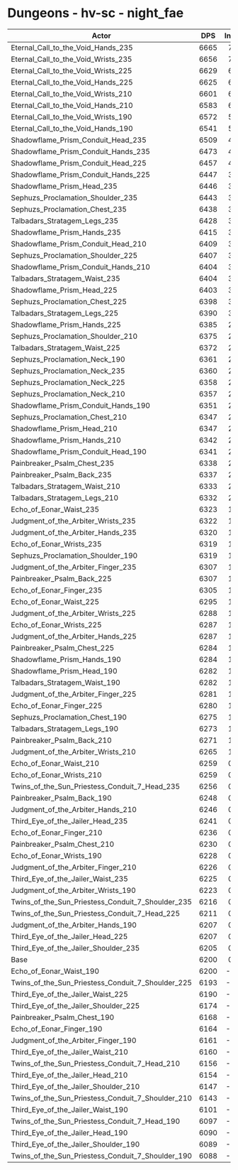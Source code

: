 # Dungeons - hv-sc - night_fae
| Actor | DPS | Increase |
|---|:---:|:---:|
|Eternal_Call_to_the_Void_Hands_235|6665|7.49%|
|Eternal_Call_to_the_Void_Wrists_235|6656|7.35%|
|Eternal_Call_to_the_Void_Wrists_225|6629|6.91%|
|Eternal_Call_to_the_Void_Hands_225|6625|6.85%|
|Eternal_Call_to_the_Void_Wrists_210|6601|6.46%|
|Eternal_Call_to_the_Void_Hands_210|6583|6.17%|
|Eternal_Call_to_the_Void_Wrists_190|6572|5.99%|
|Eternal_Call_to_the_Void_Hands_190|6541|5.49%|
|Shadowflame_Prism_Conduit_Head_235|6509|4.98%|
|Shadowflame_Prism_Conduit_Hands_235|6473|4.39%|
|Shadowflame_Prism_Conduit_Head_225|6457|4.14%|
|Shadowflame_Prism_Conduit_Hands_225|6447|3.98%|
|Shadowflame_Prism_Head_235|6446|3.96%|
|Sephuzs_Proclamation_Shoulder_235|6443|3.91%|
|Sephuzs_Proclamation_Chest_235|6438|3.83%|
|Talbadars_Stratagem_Legs_235|6428|3.67%|
|Shadowflame_Prism_Hands_235|6415|3.46%|
|Shadowflame_Prism_Conduit_Head_210|6409|3.36%|
|Sephuzs_Proclamation_Shoulder_225|6407|3.33%|
|Shadowflame_Prism_Conduit_Hands_210|6404|3.28%|
|Talbadars_Stratagem_Waist_235|6404|3.28%|
|Shadowflame_Prism_Head_225|6403|3.27%|
|Sephuzs_Proclamation_Chest_225|6398|3.19%|
|Talbadars_Stratagem_Legs_225|6390|3.06%|
|Shadowflame_Prism_Hands_225|6385|2.98%|
|Sephuzs_Proclamation_Shoulder_210|6375|2.81%|
|Talbadars_Stratagem_Waist_225|6372|2.77%|
|Sephuzs_Proclamation_Neck_190|6361|2.59%|
|Sephuzs_Proclamation_Neck_235|6360|2.57%|
|Sephuzs_Proclamation_Neck_225|6358|2.54%|
|Sephuzs_Proclamation_Neck_210|6357|2.52%|
|Shadowflame_Prism_Conduit_Hands_190|6351|2.43%|
|Sephuzs_Proclamation_Chest_210|6347|2.36%|
|Shadowflame_Prism_Head_210|6347|2.36%|
|Shadowflame_Prism_Hands_210|6342|2.28%|
|Shadowflame_Prism_Conduit_Head_190|6341|2.27%|
|Painbreaker_Psalm_Chest_235|6338|2.22%|
|Painbreaker_Psalm_Back_235|6337|2.20%|
|Talbadars_Stratagem_Waist_210|6333|2.14%|
|Talbadars_Stratagem_Legs_210|6332|2.12%|
|Echo_of_Eonar_Waist_235|6323|1.98%|
|Judgment_of_the_Arbiter_Wrists_235|6322|1.96%|
|Judgment_of_the_Arbiter_Hands_235|6320|1.93%|
|Echo_of_Eonar_Wrists_235|6319|1.91%|
|Sephuzs_Proclamation_Shoulder_190|6319|1.91%|
|Judgment_of_the_Arbiter_Finger_235|6307|1.72%|
|Painbreaker_Psalm_Back_225|6307|1.72%|
|Echo_of_Eonar_Finger_235|6305|1.69%|
|Echo_of_Eonar_Waist_225|6295|1.52%|
|Judgment_of_the_Arbiter_Wrists_225|6288|1.41%|
|Echo_of_Eonar_Wrists_225|6287|1.40%|
|Judgment_of_the_Arbiter_Hands_225|6287|1.40%|
|Painbreaker_Psalm_Chest_225|6284|1.35%|
|Shadowflame_Prism_Hands_190|6284|1.35%|
|Shadowflame_Prism_Head_190|6282|1.31%|
|Talbadars_Stratagem_Waist_190|6282|1.31%|
|Judgment_of_the_Arbiter_Finger_225|6281|1.30%|
|Echo_of_Eonar_Finger_225|6280|1.28%|
|Sephuzs_Proclamation_Chest_190|6275|1.20%|
|Talbadars_Stratagem_Legs_190|6273|1.17%|
|Painbreaker_Psalm_Back_210|6271|1.14%|
|Judgment_of_the_Arbiter_Wrists_210|6265|1.04%|
|Echo_of_Eonar_Waist_210|6259|0.94%|
|Echo_of_Eonar_Wrists_210|6259|0.94%|
|Twins_of_the_Sun_Priestess_Conduit_7_Head_235|6256|0.90%|
|Painbreaker_Psalm_Back_190|6248|0.77%|
|Judgment_of_the_Arbiter_Hands_210|6246|0.73%|
|Third_Eye_of_the_Jailer_Head_235|6241|0.65%|
|Echo_of_Eonar_Finger_210|6236|0.57%|
|Painbreaker_Psalm_Chest_210|6230|0.48%|
|Echo_of_Eonar_Wrists_190|6228|0.44%|
|Judgment_of_the_Arbiter_Finger_210|6226|0.41%|
|Third_Eye_of_the_Jailer_Waist_235|6225|0.40%|
|Judgment_of_the_Arbiter_Wrists_190|6223|0.36%|
|Twins_of_the_Sun_Priestess_Conduit_7_Shoulder_235|6216|0.25%|
|Twins_of_the_Sun_Priestess_Conduit_7_Head_225|6211|0.17%|
|Judgment_of_the_Arbiter_Hands_190|6207|0.10%|
|Third_Eye_of_the_Jailer_Head_225|6207|0.10%|
|Third_Eye_of_the_Jailer_Shoulder_235|6205|0.07%|
|Base|6200|0.00%|
|Echo_of_Eonar_Waist_190|6200|-0.01%|
|Twins_of_the_Sun_Priestess_Conduit_7_Shoulder_225|6193|-0.12%|
|Third_Eye_of_the_Jailer_Waist_225|6190|-0.17%|
|Third_Eye_of_the_Jailer_Shoulder_225|6174|-0.43%|
|Painbreaker_Psalm_Chest_190|6168|-0.52%|
|Echo_of_Eonar_Finger_190|6164|-0.59%|
|Judgment_of_the_Arbiter_Finger_190|6161|-0.64%|
|Third_Eye_of_the_Jailer_Waist_210|6160|-0.65%|
|Twins_of_the_Sun_Priestess_Conduit_7_Head_210|6156|-0.72%|
|Third_Eye_of_the_Jailer_Head_210|6154|-0.75%|
|Third_Eye_of_the_Jailer_Shoulder_210|6147|-0.86%|
|Twins_of_the_Sun_Priestess_Conduit_7_Shoulder_210|6143|-0.93%|
|Third_Eye_of_the_Jailer_Waist_190|6101|-1.60%|
|Twins_of_the_Sun_Priestess_Conduit_7_Head_190|6097|-1.67%|
|Third_Eye_of_the_Jailer_Head_190|6090|-1.78%|
|Third_Eye_of_the_Jailer_Shoulder_190|6089|-1.80%|
|Twins_of_the_Sun_Priestess_Conduit_7_Shoulder_190|6088|-1.81%|
